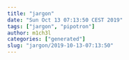 ```yaml
---
title: "jargon"
date: "Sun Oct 13 07:13:50 CEST 2019"
tags: ["jargon", "pipotron"]
author: m1ch3l
categories: ["generated"]
slug: "jargon/2019-10-13-07:13:50"
---
```




